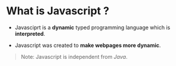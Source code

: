 # What is Javascript ?

- Javasciprt is a <b>dynamic</b> typed programming language which is <b>interpreted</b>.

- Javascript was created to <b>make webpages more dynamic</b>.

>Note: Javascript is independent from <i>Java</i>.